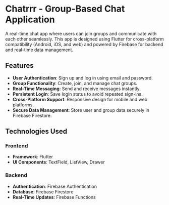 # Chatrrr - Group-Based Chat Application

A real-time chat app where users can join groups and communicate with each other seamlessly. This app is designed using Flutter for cross-platform compatibility (Android, iOS, and web) and powered by Firebase for backend and real-time data management.

## Features

- **User Authentication**: Sign up and log in using email and password.
- **Group Functionality**: Create, join, and manage chat groups.
- **Real-Time Messaging**: Send and receive messages instantly.
- **Persistent Login**: Save login status to avoid repeated sign-ins.
- **Cross-Platform Support**: Responsive design for mobile and web platforms.
- **Secure Data Management**: Store user and group data securely in Firebase Firestore.

## Technologies Used

### Frontend
- **Framework**: Flutter
- **UI Components**: TextField, ListView, Drawer

### Backend
- **Authentication**: Firebase Authentication
- **Database**: Firebase Firestore
- **Real-Time Updates**: Firebase Functions
